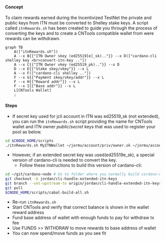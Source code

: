 #### Concept

To claim rewards earned during the Incentivized TestNet the private and public keys from ITN must be converted to Shelley stake keys. A script called `itnRewards.sh` has been created to guide you through the process of converting the keys and to create a CNTools compatible wallet from were rewards can be withdrawn. 

<!--details>
<summary>Expand to view</summary-->

```mermaid
graph TB
    A(["itnRewards.sh"])
    A --x B{{"ITN Owner skey (ed25519[e]_sk).."}} --x D(["cardano-cli shelley key <br>convert-itn-key .."])
    A --x C{{"ITN Owner vkey (ed25519_pk).."}} --x D
    D --x E{{"Stake skey/vkey"}} --x L
    A --x F(["cardano-cli shelley .."])
    F --x G{{"Payment skey/vkey/addr"}} --x L
    F --x H{{"Reward addr"}} --x L
    F --x I{{"Base addr"}} --x L
    L[CNTools Wallet]
    ;
```

<!--/details-->

#### Steps

- If secret key used for jcli account in ITN was ed25519_sk (not extended), you can run the `itnRewards.sh` script providing the name for CNTools wallet and ITN owner _public_/_secret_ keys that was used to register your pool as below.
``` bash
cd $CNODE_HOME/scripts
./itnRewards.sh MyITNWallet ~/jormu/account/priv/owner.sk ~/jormu/account/priv/owner.pk
```
- However, if an extended secret key was used(ed25519e_sk), a special version of cardano-cli is needed to convert the key.
  - Follow these instructions to build this version of cardano-cli:
``` bash
cd ~/git/cardano-node # Go to folder where you normally build cardano-node
git checkout -b jordan/cli-handle-extended-itn-keys
git branch --set-upstream-to origin/jordan/cli-handle-extended-itn-keys jordan/cli-handle-extended-itn-keys
git pull
$CNODE_HOME/scripts/cabal-build-all.sh
```
  - Re-run `itnRewards.sh`
- Start CNTools and verify that correct balance is shown in the wallet reward address
- Fund base address of wallet with enough funds to pay for withdraw tx fee
- Use FUNDS >> WITHDRAW to move rewards to base address of wallet
- You can now spend/move funds as you see fit
